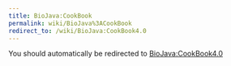 ```yaml
---
title: BioJava:CookBook
permalink: wiki/BioJava%3ACookBook
redirect_to: /wiki/BioJava:CookBook4.0
---
```


You should automatically be redirected to [BioJava:CookBook4.0](/wiki/BioJava:CookBook4.0)

